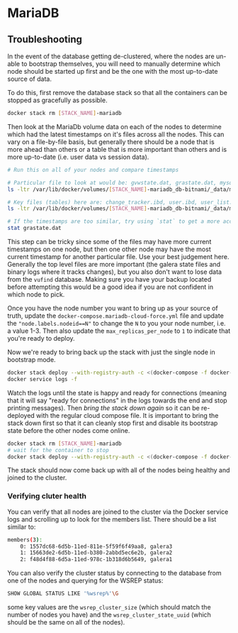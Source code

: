 # MariaDB

## Troubleshooting

In the event of the database getting de-clustered, where the nodes are un-able to bootstrap themselves, you
will need to manually determine which node should be started up first and be the one with the most up-to-date
source of data.

To do this, first remove the database stack so that all the containers can be stopped as gracefully as possible.

```bash
docker stack rm [STACK_NAME]-mariadb
```

Then look at the MariaDb volume data on each of the nodes to determine which had the latest timestamps on it's files
across all the nodes. This can vary on a file-by-file basis, but generally there should be a node that is more ahead
than others or a table that is more important than others and is more up-to-date (i.e. user data vs session data).

```bash
# Run this on all of your nodes and compare timestamps

# Particular file to look at would be: gvwstate.dat, grastate.dat, mysql-bin*
ls -ltr /var/lib/docker/volumes/[STACK_NAME]-mariadb_db-bitnami/_data/mariadb/data

# Key files (tables) here are: change_tracker.ibd, user.ibd, user_list.ibd
ls -ltr /var/lib/docker/volumes/[STACK_NAME]-mariadb_db-bitnami/_data/mariadb/data/vufind

# If the timestamps are too similar, try using `stat` to get a more accurate time!
stat grastate.dat
```

This step can be tricky since some of the files may have more current timestamps on one node, but then one other
node may have the most current timestamp for another particular file. Use your best judgement here. Generally the
top level files are more important (the galera state files and binary logs where it tracks changes), but you also
don't want to lose data from the `vufind` database. Making sure you have your backup located before attempting this
would be a good idea if you are not confident in which node to pick.

Once you have the node number you want to bring up as your source of truth, update the
`docker-compose.mariadb-cloud-force.yml` file and update the `"node.labels.nodeid==N"`
to change the `N` to you your node number, i.e. a value 1-3. Then also update the
`max_replicas_per_node` to `1` to indicate that you're ready to deploy.

Now we're ready to bring back up the stack with just the single node in bootstrap mode.

```bash
docker stack deploy --with-registry-auth -c <(docker-compose -f docker-compose.mariadb-cloud-force.yml config) [STACK_NAME]-mariadb
docker service logs -f
```

Watch the logs until the state is happy and ready for connections (meaning that it will say "ready for connections"
in the logs towards the end and stop printing messages). Then *bring the stack down again* so it
can be re-deployed with the regular cloud compose file. It is important to bring the stack down first so that
it can cleanly stop first and disable its bootstrap state before the other nodes come online.

```bash
docker stack rm [STACK_NAME]-mariadb
# wait for the container to stop
docker stack deploy --with-registry-auth -c <(docker-compose -f docker-compose.mariadb-cloud.yml config) [STACK_NAME]-mariadb
```

The stack should now come back up with all of the nodes being healthy and joined to the cluster.

### Verifying cluter health

You can verify that all nodes are joined to the cluster via the Docker service logs and scrolling up to look
for the members list. There should be a list similar to:

```bash
members(3):
 	0: 1557dc68-6d5b-11ed-811e-5f59f6f49aa8, galera3
 	1: 15663de2-6d5b-11ed-b380-2abbd5ec6e2b, galera2
 	2: f48d4f88-6d5a-11ed-978c-1b318d6b5649, galera1
```

You can also verify the cluster status by connecting to the database from one of the nodes and querying for the
WSREP status:

```bash
SHOW GLOBAL STATUS LIKE '%wsrep%'\G
```

some key values are the `wsrep_cluster_size` (which should match the number of nodes you have) and the
`wsrep_cluster_state_uuid` (which should be the same on all of the nodes).

